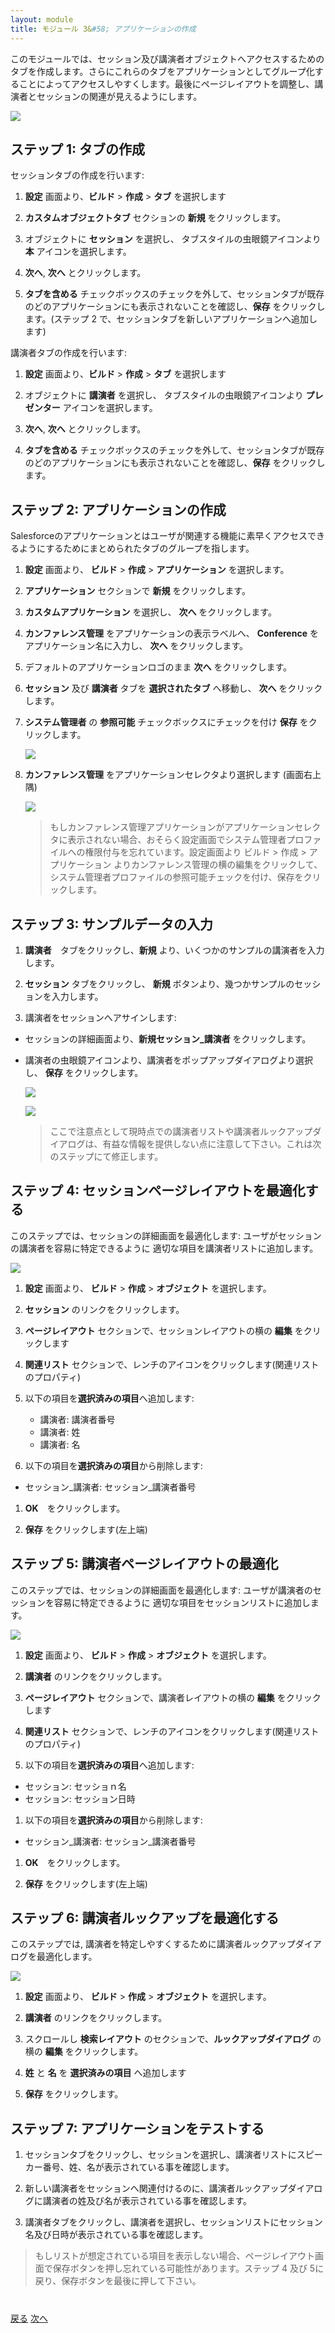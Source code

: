 ```yaml
---
layout: module
title: モジュール 3&#58; アプリケーションの作成
---
```

このモジュールでは、セッション及び講演者オブジェクトへアクセスするためのタブを作成します。さらにこれらのタブをアプリケーションとしてグループ化することによってアクセスしやすくします。最後にページレイアウトを調整し、講演者とセッションの関連が見えるようにします。

![](images/app.jpg)

## ステップ 1: タブの作成

セッションタブの作成を行います:

1. **設定** 画面より、**ビルド** > **作成** > **タブ** を選択します

1. **カスタムオブジェクトタブ** セクションの **新規** をクリックします。

1. オブジェクトに **セッション** を選択し、 タブスタイルの虫眼鏡アイコンより **本** アイコンを選択します。

1. **次へ**, **次へ** とクリックします。

1. **タブを含める** チェックボックスのチェックを外して、セッションタブが既存のどのアプリケーションにも表示されないことを確認し、**保存** をクリックします。(ステップ 2 で、セッションタブを新しいアプリケーションへ追加します)

講演者タブの作成を行います:

1. **設定** 画面より、**ビルド** > **作成** > **タブ** を選択します

1. オブジェクトに **講演者** を選択し、 タブスタイルの虫眼鏡アイコンより **プレゼンター** アイコンを選択します。

1. **次へ**, **次へ** とクリックします。

1. **タブを含める** チェックボックスのチェックを外して、セッションタブが既存のどのアプリケーションにも表示されないことを確認し、**保存** をクリックします。

## ステップ 2: アプリケーションの作成

Salesforceのアプリケーションとはユーザが関連する機能に素早くアクセスできるようにするためにまとめられたタブのグループを指します。

1. **設定** 画面より、 **ビルド** > **作成** > **アプリケーション** を選択します。

1. **アプリケーション** セクションで **新規** をクリックします。

1. **カスタムアプリケーション** を選択し、 **次へ** をクリックします。

1. **カンファレンス管理** をアプリケーションの表示ラベルへ、 **Conference** をアプリケーション名に入力し、 **次へ** をクリックします。

1. デフォルトのアプリケーションロゴのまま **次へ** をクリックします。

1. **セッション** 及び **講演者** タブを **選択されたタブ** へ移動し、 **次へ** をクリックします。

1. **システム管理者** の **参照可能** チェックボックスにチェックを付け **保存** をクリックします。

    ![](images/sysadmin.jpg)

1. **カンファレンス管理** をアプリケーションセレクタより選択します (画面右上隅)

    ![](images/conference-app.jpg)

    > もしカンファレンス管理アプリケーションがアプリケーションセレクタに表示されない場合、おそらく設定画面でシステム管理者プロファイルへの権限付与を忘れています。設定画面より ビルド > 作成 > アプリケーション よりカンファレンス管理の横の編集をクリックして、システム管理者プロファイルの参照可能チェックを付け、保存をクリックします。

## ステップ 3: サンプルデータの入力

1. **講演者**　タブをクリックし、**新規** より、いくつかのサンプルの講演者を入力します。

1. **セッション** タブをクリックし、 **新規** ボタンより、幾つかサンプルのセッションを入力します。

1. 講演者をセッションへアサインします:
  - セッションの詳細画面より、**新規セッション_講演者** をクリックします。
  - 講演者の虫眼鏡アイコンより、講演者をポップアップダイアログより選択し、 **保存** をクリックします。

    ![](images/speaker-lookup.jpg)

    ![](images/session-detail.jpg)

    > ここで注意点として現時点での講演者リストや講演者ルックアップダイアログは、有益な情報を提供しない点に注意して下さい。これは次のステップにて修正します。



## ステップ 4: セッションページレイアウトを最適化する

このステップでは、セッションの詳細画面を最適化します: ユーザがセッションの講演者を容易に特定できるように 適切な項目を講演者リストに追加します。  

![](images/session-layout.jpg)

1. **設定** 画面より、 **ビルド** > **作成** > **オブジェクト** を選択します。

1. **セッション** のリンクをクリックします。

1. **ページレイアウト** セクションで、セッションレイアウトの横の **編集** をクリックします

1. **関連リスト** セクションで、レンチのアイコンをクリックします(関連リストのプロパティ)

1. 以下の項目を**選択済みの項目**へ追加します:
   - 講演者: 講演者番号
   - 講演者: 姓
   - 講演者: 名

1. 以下の項目を**選択済みの項目**から削除します:
  - セッション_講演者: セッション_講演者番号

1. **OK**　をクリックします。

1. **保存** をクリックします(左上端)

## ステップ 5: 講演者ページレイアウトの最適化

このステップでは、セッションの詳細画面を最適化します: ユーザが講演者のセッションを容易に特定できるように 適切な項目をセッションリストに追加します。

![](images/speaker-layout.jpg)

1. **設定** 画面より、 **ビルド** > **作成** > **オブジェクト** を選択します。

1. **講演者** のリンクをクリックします。

1. **ページレイアウト** セクションで、講演者レイアウトの横の **編集** をクリックします

1. **関連リスト** セクションで、レンチのアイコンをクリックします(関連リストのプロパティ)

1. 以下の項目を**選択済みの項目**へ追加します:
  - セッション: セッショｎ名
  - セッション: セッション日時

1. 以下の項目を**選択済みの項目**から削除します:
  - セッション_講演者: セッション_講演者番号

1. **OK**　をクリックします。

1. **保存** をクリックします(左上端)

## ステップ 6: 講演者ルックアップを最適化する

このステップでは, 講演者を特定しやすくするために講演者ルックアップダイアログを最適化します。

![](images/lookup.jpg)

1. **設定** 画面より、 **ビルド** > **作成** > **オブジェクト** を選択します。

1. **講演者** のリンクをクリックします。

1. スクロールし **検索レイアウト** のセクションで、**ルックアップダイアログ** の横の **編集** をクリックします。

1. **姓** と **名** を **選択済みの項目** へ追加します

1. **保存** をクリックします。

## ステップ 7: アプリケーションをテストする

1. セッションタブをクリックし、セッションを選択し、講演者リストにスピーカー番号、姓、名が表示されている事を確認します。

1. 新しい講演者をセッションへ関連付けるのに、講演者ルックアップダイアログに講演者の姓及び名が表示されている事を確認します。

1. 講演者タブをクリックし、講演者を選択し、セッションリストにセッション名及び日時が表示されている事を確認します。

> もしリストが想定されている項目を表示しない場合、ページレイアウト画面で保存ボタンを押し忘れている可能性があります。ステップ 4 及び 5に戻り、保存ボタンを最後に押して下さい。



<div class="row" style="margin-top:40px;">
<div class="col-sm-12">
<a href="Creating-the-Data-Model.html" class="btn btn-default"><i class="glyphicon glyphicon-chevron-left"></i> 戻る</a>
<a href="Creating-an-Apex-Class.html" class="btn btn-default pull-right">次へ <i class="glyphicon glyphicon-chevron-right"></i></a>
</div>
</div>
